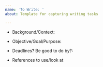 ```yaml
---
name: 'To Write: '
about: Template for capturing writing tasks

---
```


- Background/Context:

- Objective/Goal/Purpose:

- Deadlines? Be good to do by?:

- References to use/look at
